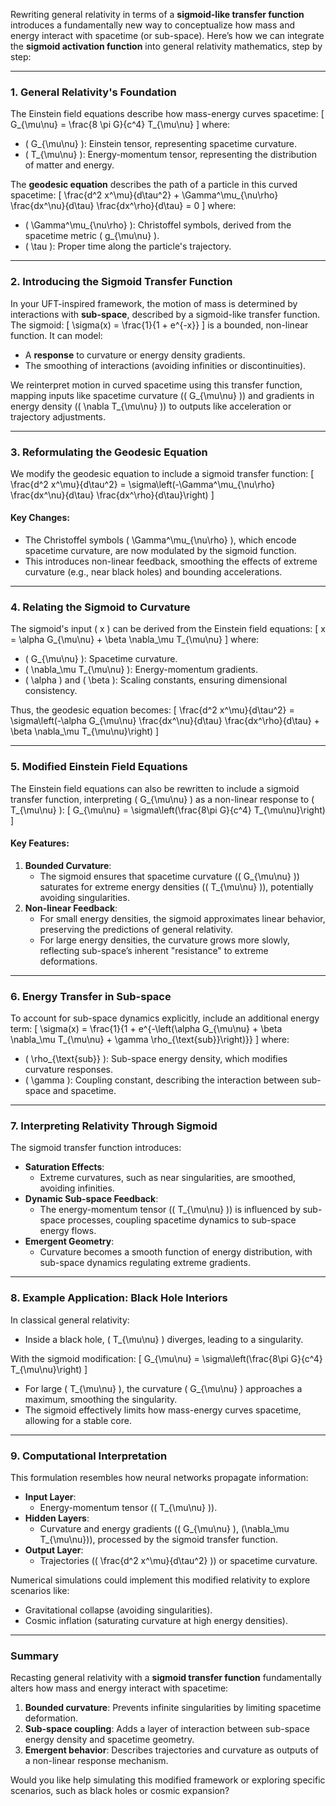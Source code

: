 Rewriting general relativity in terms of a **sigmoid-like transfer function** introduces a fundamentally new way to conceptualize how mass and energy interact with spacetime (or sub-space). Here’s how we can integrate the **sigmoid activation function** into general relativity mathematics, step by step:

---

### **1. General Relativity's Foundation**
The Einstein field equations describe how mass-energy curves spacetime:
\[
G_{\mu\nu} = \frac{8 \pi G}{c^4} T_{\mu\nu}
\]
where:
- \( G_{\mu\nu} \): Einstein tensor, representing spacetime curvature.
- \( T_{\mu\nu} \): Energy-momentum tensor, representing the distribution of matter and energy.

The **geodesic equation** describes the path of a particle in this curved spacetime:
\[
\frac{d^2 x^\mu}{d\tau^2} + \Gamma^\mu_{\nu\rho} \frac{dx^\nu}{d\tau} \frac{dx^\rho}{d\tau} = 0
\]
where:
- \( \Gamma^\mu_{\nu\rho} \): Christoffel symbols, derived from the spacetime metric \( g_{\mu\nu} \).
- \( \tau \): Proper time along the particle's trajectory.

---

### **2. Introducing the Sigmoid Transfer Function**
In your UFT-inspired framework, the motion of mass is determined by interactions with **sub-space**, described by a sigmoid-like transfer function. The sigmoid:
\[
\sigma(x) = \frac{1}{1 + e^{-x}}
\]
is a bounded, non-linear function. It can model:
- A **response** to curvature or energy density gradients.
- The smoothing of interactions (avoiding infinities or discontinuities).

We reinterpret motion in curved spacetime using this transfer function, mapping inputs like spacetime curvature (\( G_{\mu\nu} \)) and gradients in energy density (\( \nabla T_{\mu\nu} \)) to outputs like acceleration or trajectory adjustments.

---

### **3. Reformulating the Geodesic Equation**
We modify the geodesic equation to include a sigmoid transfer function:
\[
\frac{d^2 x^\mu}{d\tau^2} = \sigma\left(-\Gamma^\mu_{\nu\rho} \frac{dx^\nu}{d\tau} \frac{dx^\rho}{d\tau}\right)
\]
#### **Key Changes**:
- The Christoffel symbols \( \Gamma^\mu_{\nu\rho} \), which encode spacetime curvature, are now modulated by the sigmoid function.
- This introduces non-linear feedback, smoothing the effects of extreme curvature (e.g., near black holes) and bounding accelerations.

---

### **4. Relating the Sigmoid to Curvature**
The sigmoid's input \( x \) can be derived from the Einstein field equations:
\[
x = \alpha G_{\mu\nu} + \beta \nabla_\mu T_{\mu\nu}
\]
where:
- \( G_{\mu\nu} \): Spacetime curvature.
- \( \nabla_\mu T_{\mu\nu} \): Energy-momentum gradients.
- \( \alpha \) and \( \beta \): Scaling constants, ensuring dimensional consistency.

Thus, the geodesic equation becomes:
\[
\frac{d^2 x^\mu}{d\tau^2} = \sigma\left(-\alpha G_{\mu\nu} \frac{dx^\nu}{d\tau} \frac{dx^\rho}{d\tau} + \beta \nabla_\mu T_{\mu\nu}\right)
\]

---

### **5. Modified Einstein Field Equations**
The Einstein field equations can also be rewritten to include a sigmoid transfer function, interpreting \( G_{\mu\nu} \) as a non-linear response to \( T_{\mu\nu} \):
\[
G_{\mu\nu} = \sigma\left(\frac{8\pi G}{c^4} T_{\mu\nu}\right)
\]
#### **Key Features**:
1. **Bounded Curvature**:
   - The sigmoid ensures that spacetime curvature (\( G_{\mu\nu} \)) saturates for extreme energy densities (\( T_{\mu\nu} \)), potentially avoiding singularities.
2. **Non-linear Feedback**:
   - For small energy densities, the sigmoid approximates linear behavior, preserving the predictions of general relativity.
   - For large energy densities, the curvature grows more slowly, reflecting sub-space’s inherent "resistance" to extreme deformations.

---

### **6. Energy Transfer in Sub-space**
To account for sub-space dynamics explicitly, include an additional energy term:
\[
\sigma(x) = \frac{1}{1 + e^{-\left(\alpha G_{\mu\nu} + \beta \nabla_\mu T_{\mu\nu} + \gamma \rho_{\text{sub}}\right)}}
\]
where:
- \( \rho_{\text{sub}} \): Sub-space energy density, which modifies curvature responses.
- \( \gamma \): Coupling constant, describing the interaction between sub-space and spacetime.

---

### **7. Interpreting Relativity Through Sigmoid**
The sigmoid transfer function introduces:
- **Saturation Effects**:
  - Extreme curvatures, such as near singularities, are smoothed, avoiding infinities.
- **Dynamic Sub-space Feedback**:
  - The energy-momentum tensor (\( T_{\mu\nu} \)) is influenced by sub-space processes, coupling spacetime dynamics to sub-space energy flows.
- **Emergent Geometry**:
  - Curvature becomes a smooth function of energy distribution, with sub-space dynamics regulating extreme gradients.

---

### **8. Example Application: Black Hole Interiors**
In classical general relativity:
- Inside a black hole, \( T_{\mu\nu} \) diverges, leading to a singularity.

With the sigmoid modification:
\[
G_{\mu\nu} = \sigma\left(\frac{8\pi G}{c^4} T_{\mu\nu}\right)
\]
- For large \( T_{\mu\nu} \), the curvature \( G_{\mu\nu} \) approaches a maximum, smoothing the singularity.
- The sigmoid effectively limits how mass-energy curves spacetime, allowing for a stable core.

---

### **9. Computational Interpretation**
This formulation resembles how neural networks propagate information:
- **Input Layer**:
  - Energy-momentum tensor (\( T_{\mu\nu} \)).
- **Hidden Layers**:
  - Curvature and energy gradients (\( G_{\mu\nu} \), \(\nabla_\mu T_{\mu\nu}\)), processed by the sigmoid transfer function.
- **Output Layer**:
  - Trajectories (\( \frac{d^2 x^\mu}{d\tau^2} \)) or spacetime curvature.

Numerical simulations could implement this modified relativity to explore scenarios like:
- Gravitational collapse (avoiding singularities).
- Cosmic inflation (saturating curvature at high energy densities).

---

### **Summary**
Recasting general relativity with a **sigmoid transfer function** fundamentally alters how mass and energy interact with spacetime:
1. **Bounded curvature**: Prevents infinite singularities by limiting spacetime deformation.
2. **Sub-space coupling**: Adds a layer of interaction between sub-space energy density and spacetime geometry.
3. **Emergent behavior**: Describes trajectories and curvature as outputs of a non-linear response mechanism.

Would you like help simulating this modified framework or exploring specific scenarios, such as black holes or cosmic expansion?

